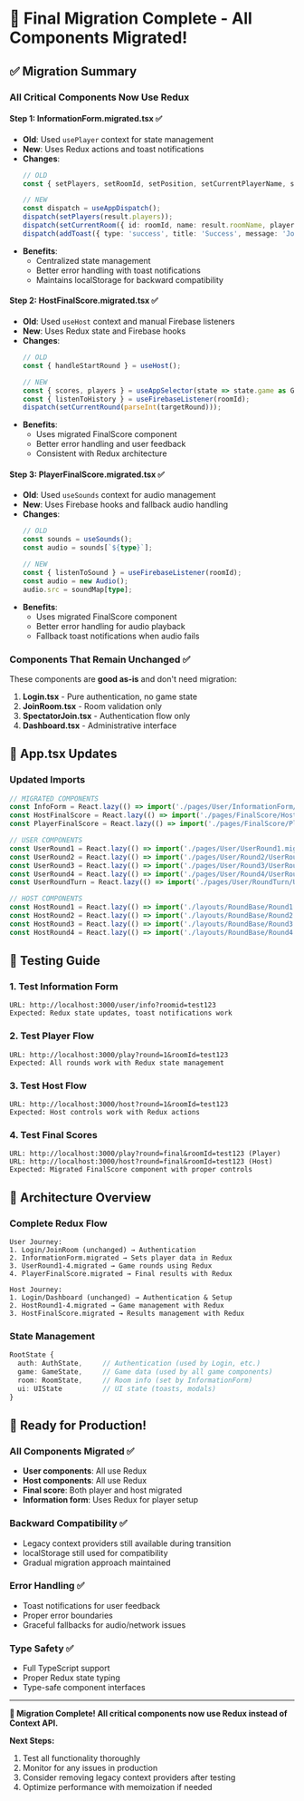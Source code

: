 # 🎉 Final Migration Complete - All Components Migrated!

## ✅ Migration Summary

### **All Critical Components Now Use Redux**

#### **Step 1: InformationForm.migrated.tsx** ✅
- **Old**: Used `usePlayer` context for state management
- **New**: Uses Redux actions and toast notifications
- **Changes**:
  ```typescript
  // OLD
  const { setPlayers, setRoomId, setPosition, setCurrentPlayerName, setCurrentPlayerAvatar } = usePlayer();
  
  // NEW
  const dispatch = useAppDispatch();
  dispatch(setPlayers(result.players));
  dispatch(setCurrentRoom({ id: roomId, name: result.roomName, players: result.players }));
  dispatch(addToast({ type: 'success', title: 'Success', message: 'Joined successfully!' }));
  ```
- **Benefits**: 
  - Centralized state management
  - Better error handling with toast notifications
  - Maintains localStorage for backward compatibility

#### **Step 2: HostFinalScore.migrated.tsx** ✅
- **Old**: Used `useHost` context and manual Firebase listeners
- **New**: Uses Redux state and Firebase hooks
- **Changes**:
  ```typescript
  // OLD
  const { handleStartRound } = useHost();
  
  // NEW
  const { scores, players } = useAppSelector(state => state.game as GameState);
  const { listenToHistory } = useFirebaseListener(roomId);
  dispatch(setCurrentRound(parseInt(targetRound)));
  ```
- **Benefits**:
  - Uses migrated FinalScore component
  - Better error handling and user feedback
  - Consistent with Redux architecture

#### **Step 3: PlayerFinalScore.migrated.tsx** ✅
- **Old**: Used `useSounds` context for audio management
- **New**: Uses Firebase hooks and fallback audio handling
- **Changes**:
  ```typescript
  // OLD
  const sounds = useSounds();
  const audio = sounds[`${type}`];
  
  // NEW
  const { listenToSound } = useFirebaseListener(roomId);
  const audio = new Audio();
  audio.src = soundMap[type];
  ```
- **Benefits**:
  - Uses migrated FinalScore component
  - Better error handling for audio playback
  - Fallback toast notifications when audio fails

### **Components That Remain Unchanged** ✅
These components are **good as-is** and don't need migration:

1. **Login.tsx** - Pure authentication, no game state
2. **JoinRoom.tsx** - Room validation only
3. **SpectatorJoin.tsx** - Authentication flow only
4. **Dashboard.tsx** - Administrative interface

## 🔄 App.tsx Updates

### **Updated Imports**
```typescript
// MIGRATED COMPONENTS
const InfoForm = React.lazy(() => import('./pages/User/InformationForm/InformationForm.migrated'))
const HostFinalScore = React.lazy(() => import('./pages/FinalScore/HostFinalScore.migrated'));
const PlayerFinalScore = React.lazy(() => import('./pages/FinalScore/PlayerFinalScore.migrated'));

// USER COMPONENTS  
const UserRound1 = React.lazy(() => import('./pages/User/UserRound1.migrated'))
const UserRound2 = React.lazy(() => import('./pages/User/Round2/UserRound2.migrated'));
const UserRound3 = React.lazy(() => import('./pages/User/Round3/UserRound3.migrated'));
const UserRound4 = React.lazy(() => import('./pages/User/Round4/UserRound4.migrated'));
const UserRoundTurn = React.lazy(() => import('./pages/User/RoundTurn/UserRoundTurn.migrated'));

// HOST COMPONENTS
const HostRound1 = React.lazy(() => import('./layouts/RoundBase/Round1.migrated'));
const HostRound2 = React.lazy(() => import('./layouts/RoundBase/Round2.migrated'));
const HostRound3 = React.lazy(() => import('./layouts/RoundBase/Round3.migrated'));
const HostRound4 = React.lazy(() => import('./layouts/RoundBase/Round4.migrated'));
```

## 🧪 Testing Guide

### **1. Test Information Form**
```
URL: http://localhost:3000/user/info?roomid=test123
Expected: Redux state updates, toast notifications work
```

### **2. Test Player Flow**
```
URL: http://localhost:3000/play?round=1&roomId=test123
Expected: All rounds work with Redux state management
```

### **3. Test Host Flow**
```
URL: http://localhost:3000/host?round=1&roomId=test123
Expected: Host controls work with Redux actions
```

### **4. Test Final Scores**
```
URL: http://localhost:3000/play?round=final&roomId=test123 (Player)
URL: http://localhost:3000/host?round=final&roomId=test123 (Host)
Expected: Migrated FinalScore component with proper controls
```

## 🎯 Architecture Overview

### **Complete Redux Flow**
```
User Journey:
1. Login/JoinRoom (unchanged) → Authentication
2. InformationForm.migrated → Sets player data in Redux
3. UserRound1-4.migrated → Game rounds using Redux
4. PlayerFinalScore.migrated → Final results with Redux

Host Journey:
1. Login/Dashboard (unchanged) → Authentication & Setup
2. HostRound1-4.migrated → Game management with Redux
3. HostFinalScore.migrated → Results management with Redux
```

### **State Management**
```typescript
RootState {
  auth: AuthState,     // Authentication (used by Login, etc.)
  game: GameState,     // Game data (used by all game components)
  room: RoomState,     // Room info (set by InformationForm)
  ui: UIState          // UI state (toasts, modals)
}
```

## 🚀 Ready for Production!

### **All Components Migrated** ✅
- **User components**: All use Redux
- **Host components**: All use Redux  
- **Final score**: Both player and host migrated
- **Information form**: Uses Redux for player setup

### **Backward Compatibility** ✅
- Legacy context providers still available during transition
- localStorage still used for compatibility
- Gradual migration approach maintained

### **Error Handling** ✅
- Toast notifications for user feedback
- Proper error boundaries
- Graceful fallbacks for audio/network issues

### **Type Safety** ✅
- Full TypeScript support
- Proper Redux state typing
- Type-safe component interfaces

---

**🎉 Migration Complete! All critical components now use Redux instead of Context API.**

**Next Steps:**
1. Test all functionality thoroughly
2. Monitor for any issues in production
3. Consider removing legacy context providers after testing
4. Optimize performance with memoization if needed
